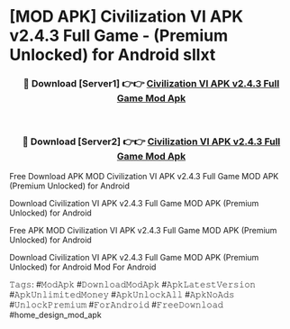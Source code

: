 # [MOD APK] Civilization VI APK v2.4.3 Full Game - (Premium Unlocked) for Android sllxt



<div align="center">
<h3>🔴 Download [Server1] 👉👉 <a href="https://momento.my/?title=Civilization_VI_APK_v2.4.3_Full_Game">Civilization VI APK v2.4.3 Full Game Mod Apk</a></h3><br>

<h3>🔴 Download [Server2] 👉👉 <a href="https://momento.my/?title=Civilization_VI_APK_v2.4.3_Full_Game">Civilization VI APK v2.4.3 Full Game Mod Apk</a></h3>
</div>



Free Download APK MOD Civilization VI APK v2.4.3 Full Game MOD APK (Premium Unlocked) for Android

Download Civilization VI APK v2.4.3 Full Game MOD APK (Premium Unlocked) for Android

Free APK MOD Civilization VI APK v2.4.3 Full Game MOD APK (Premium Unlocked) for Android

Download Civilization VI APK v2.4.3 Full Game MOD APK (Premium Unlocked) for Android Mod For Android

𝚃𝚊𝚐𝚜: #𝙼𝚘𝚍𝙰𝚙𝚔 #𝙳𝚘𝚠𝚗𝚕𝚘𝚊𝚍𝙼𝚘𝚍𝙰𝚙𝚔 #𝙰𝚙𝚔𝙻𝚊𝚝𝚎𝚜𝚝𝚅𝚎𝚛𝚜𝚒𝚘𝚗 #𝙰𝚙𝚔𝚄𝚗𝚕𝚒𝚖𝚒𝚝𝚎𝚍𝙼𝚘𝚗𝚎𝚢 #𝙰𝚙𝚔𝚄𝚗𝚕𝚘𝚌𝚔𝙰𝚕𝚕 #𝙰𝚙𝚔𝙽𝚘𝙰𝚍𝚜 #𝚄𝚗𝚕𝚘𝚌𝚔𝙿𝚛𝚎𝚖𝚒𝚞𝚖 #𝙵𝚘𝚛𝙰𝚗𝚍𝚛𝚘𝚒𝚍 #𝙵𝚛𝚎𝚎𝙳𝚘𝚠𝚗𝚕𝚘𝚊𝚍 #home_design_mod_apk
